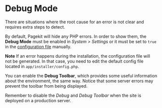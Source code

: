 # Debug Mode
<p class="uk-article-lead">There are situations where the root cause for an error is not clear and requires extra steps to detect.</p>

By default, Pagekit will hide any PHP errors. In order to show them, the **Debug Mode** must be enabled in _System > Settings_ or it must be set to `true` in the [configuration file](getting-started/configuration-file.md) manually.

**Note** If an error happens during the installation, the configuration file will not be generated. In that case, you need to edit the default config file located in `app/installer/config.php`.

You can enable the **Debug Toolbar**, which provides some useful information about the environment, the same way. Notice that some server errors may prevent the toolbar from being displayed.

Remember to disable the _Debug_ and _Debug Toolbar_ when the site is deployed on a production server.
